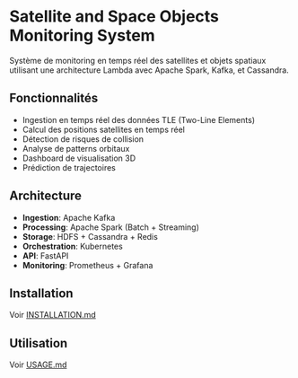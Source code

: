 # Satellite and Space Objects Monitoring System

Système de monitoring en temps réel des satellites et objets spatiaux utilisant une architecture Lambda avec Apache Spark, Kafka, et Cassandra.

## Fonctionnalités

- Ingestion en temps réel des données TLE (Two-Line Elements)
- Calcul des positions satellites en temps réel
- Détection de risques de collision
- Analyse de patterns orbitaux
- Dashboard de visualisation 3D
- Prédiction de trajectoires

## Architecture

- **Ingestion**: Apache Kafka
- **Processing**: Apache Spark (Batch + Streaming)
- **Storage**: HDFS + Cassandra + Redis
- **Orchestration**: Kubernetes
- **API**: FastAPI
- **Monitoring**: Prometheus + Grafana

## Installation

Voir [INSTALLATION.md](INSTALLATION.md)

## Utilisation

Voir [USAGE.md](USAGE.md)
